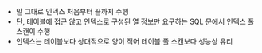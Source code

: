 - 말 그대로 인덱스 처음부터 끝까지 수행
- 단, 테이블에 접근 않고 인덱스로 구성된 열 정보만 요구하는 SQL 문에서 인덱스 풀 스캔이 수행
- 인덱스는 테이블보다 상대적으로 양이 적어 테이블 풀 스캔보다 성능상 유리